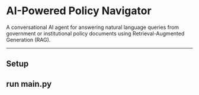 
# AI-Powered Policy Navigator

A conversational AI agent for answering natural language queries from government or institutional policy documents using Retrieval-Augmented Generation (RAG).

---

## Setup

## run main.py
